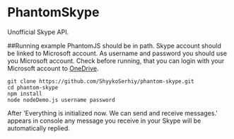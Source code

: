 # PhantomSkype
Unofficial Skype API.

##Running example
PhantomJS should be in path. Skype account should be linked to Microsoft account. As username and password you should 
use you Microsoft account. Check before running, that you can login with your Microsoft account to 
[OneDrive](https://onedrive.live.com/?gologin=1&mkt=en-US).

```
git clone https://github.com/ShyykoSerhiy/phantom-skype.git
cd phantom-skype
npm install
node nodeDemo.js username password
```

After 'Everything is initialized now. We can send and receive messages.' appears in console any message you receive 
in your Skype will be automatically replied.